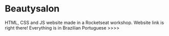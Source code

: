 # Beautysalon
HTML, CSS and JS website made in a Rocketseat workshop.
Website link is right there! Everything is in Brazilian Portuguese >>>>
